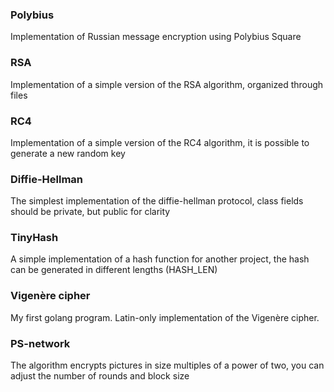 ### Polybius
Implementation of Russian message encryption using Polybius Square

### RSA
Implementation of a simple version of the RSA algorithm, organized through files

### RC4
Implementation of a simple version of the RC4 algorithm, it is possible to generate a new random key 

### Diffie-Hellman
The simplest implementation of the diffie-hellman protocol, class fields should be private, but public for clarity

### TinyHash
A simple implementation of a hash function for another project, the hash can be generated in different lengths (HASH_LEN)

### Vigenère cipher
My first golang program. Latin-only implementation of the Vigenère cipher.

### PS-network
The algorithm encrypts pictures in size multiples of a power of two, you can adjust the number of rounds and block size
